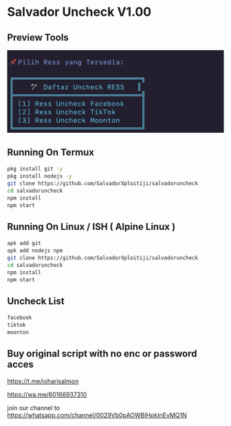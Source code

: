 
# Salvador Uncheck V1.00

## Preview Tools
![Logo](https://github.com/SalvadorXploitiji/salvadoruncheck/blob/main/IMG_4747.jpeg)

## Running On Termux
```sh
pkg install git -y
pkg install nodejs -y
git clone https://github.com/SalvadorXploitiji/salvadoruncheck
cd salvadoruncheck
npm install
npm start
```

## Running On Linux / ISH ( Alpine Linux )
```sh
apk add git
apk add nodejs npm
git clone https://github.com/SalvadorXploitiji/salvadoruncheck
cd salvadoruncheck
npm install
npm start
```


## Uncheck List
```sh
facebook
tiktok
moonton
```

## Buy original script with no enc or password acces
https://t.me/joharisalmon

https://wa.me/‪60166937310‬

join our channel to
https://whatsapp.com/channel/0029Vb0pAOWBlHpkInEvMQ1N
